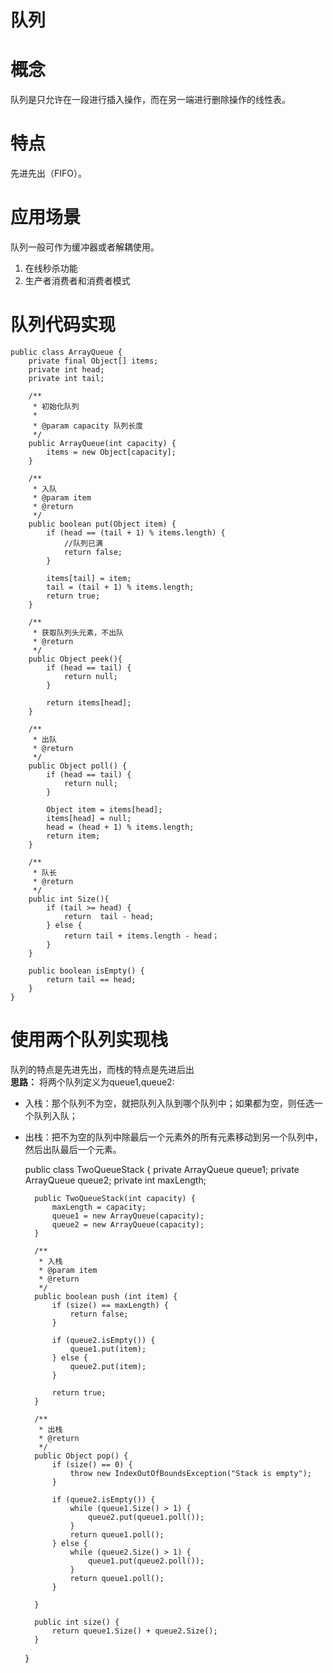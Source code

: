 # 队列
# 概念
队列是只允许在一段进行插入操作，而在另一端进行删除操作的线性表。
# 特点
先进先出（FIFO）。

# 应用场景
队列一般可作为缓冲器或者解耦使用。
1. 在线秒杀功能
2. 生产者消费者和消费者模式

# 队列代码实现
	public class ArrayQueue {
	    private final Object[] items;
	    private int head;
	    private int tail;
	
	    /**
	     * 初始化队列
	     *
	     * @param capacity 队列长度
	     */
	    public ArrayQueue(int capacity) {
	        items = new Object[capacity];
	    }
	
	    /**
	     * 入队
	     * @param item
	     * @return
	     */
	    public boolean put(Object item) {
	        if (head == (tail + 1) % items.length) {
	            //队列已满
	            return false;
	        }
	        
	        items[tail] = item;
	        tail = (tail + 1) % items.length;
	        return true;
	    }
	
	    /**
	     * 获取队列头元素，不出队
	     * @return
	     */
	    public Object peek(){
	        if (head == tail) {
	            return null;
	        }
	        
	        return items[head];
	    }
	
	    /**
	     * 出队
	     * @return
	     */
	    public Object poll() {
	        if (head == tail) {
	            return null;
	        }
	        
	        Object item = items[head];
	        items[head] = null;
	        head = (head + 1) % items.length;
	        return item;
	    }
	
	    /**
	     * 队长
	     * @return
	     */
	    public int Size(){
	        if (tail >= head) {
	            return  tail - head;
	        } else {
	            return tail + items.length - head；
	        }
	    }

		public boolean isEmpty() {
			return tail == head;
		}
	}

# 使用两个队列实现栈
队列的特点是先进先出，而栈的特点是先进后出  
**思路：**  将两个队列定义为queue1,queue2:
- 入栈：那个队列不为空，就把队列入队到哪个队列中；如果都为空，则任选一个队列入队；
- 出栈：把不为空的队列中除最后一个元素外的所有元素移动到另一个队列中，然后出队最后一个元素。

	public class TwoQueueStack {
	    private ArrayQueue queue1;
	    private ArrayQueue queue2;
	    private int maxLength;
	    
	    public TwoQueueStack(int capacity) {
	        maxLength = capacity;
	        queue1 = new ArrayQueue(capacity);
	        queue2 = new ArrayQueue(capacity);
	    }
	
	    /**
	     * 入栈
	     * @param item
	     * @return
	     */
	    public boolean push (int item) {
	        if (size() == maxLength) {
	            return false;
	        }
	
	        if (queue2.isEmpty()) {
	            queue1.put(item);
	        } else {
	            queue2.put(item);
	        }
	        
	        return true;
	    }
	
	    /**
	     * 出栈
	     * @return
	     */
	    public Object pop() {
	        if (size() == 0) {
	            throw new IndexOutOfBoundsException("Stack is empty");
	        }
	
	        if (queue2.isEmpty()) {
	            while (queue1.Size() > 1) {
	                queue2.put(queue1.poll());
	            }
	            return queue1.poll();
	        } else {
	            while (queue2.Size() > 1) {
	                queue1.put(queue2.poll());
	            }
	            return queue1.poll();
	        }
	        
	    }
	    
	    public int size() {
	        return queue1.Size() + queue2.Size();
	    }
	}


